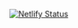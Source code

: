[![Netlify Status](https://api.netlify.com/api/v1/badges/0f3fc6cc-1f3b-400a-bddc-e43f398af1c6/deploy-status)](https://app.netlify.com/sites/livinglab-energie/deploys)
